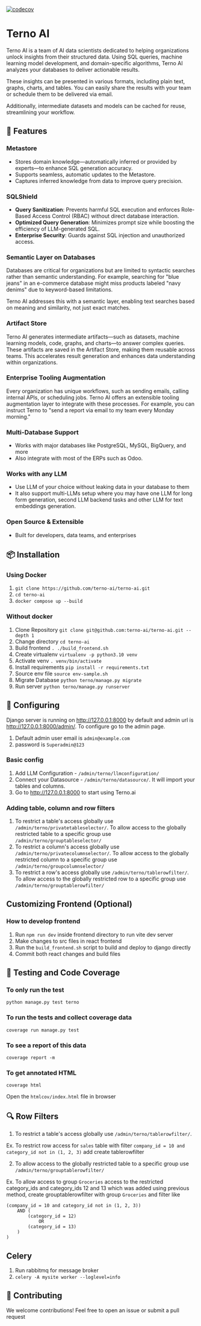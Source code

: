 [![codecov](https://codecov.io/gh/terno-ai/terno-ai/graph/badge.svg?token=J9K3H77UOZ)](https://codecov.io/gh/terno-ai/terno-ai)

# Terno AI

Terno AI is a team of AI data scientists dedicated to helping organizations unlock insights from their structured data. Using SQL queries, machine learning model development, and domain-specific algorithms, Terno AI analyzes your databases to deliver actionable results.

These insights can be presented in various formats, including plain text, graphs, charts, and tables. You can easily share the results with your team or schedule them to be delivered via email.

Additionally, intermediate datasets and models can be cached for reuse, streamlining your workflow.

## 🚀 Features

### Metastore
- Stores domain knowledge—automatically inferred or provided by experts—to enhance SQL generation accuracy.
- Supports seamless, automatic updates to the Metastore.
- Captures inferred knowledge from data to improve query precision.

### SQLShield
- **Query Sanitization**: Prevents harmful SQL execution and enforces Role-Based Access Control (RBAC) without direct database interaction.
- **Optimized Query Generation**: Minimizes prompt size while boosting the efficiency of LLM-generated SQL.
- **Enterprise Security**: Guards against SQL injection and unauthorized access.

### Semantic Layer on Databases
Databases are critical for organizations but are limited to syntactic searches rather than semantic understanding. For example, searching for "blue jeans" in an e-commerce database might miss products labeled "navy denims" due to keyword-based limitations.

Terno AI addresses this with a semantic layer, enabling text searches based on meaning and similarity, not just exact matches.

### Artifact Store
Terno AI generates intermediate artifacts—such as datasets, machine learning models, code, graphs, and charts—to answer complex queries. These artifacts are saved in the Artifact Store, making them reusable across teams. This accelerates result generation and enhances data understanding within organizations.

### Enterprise Tooling Augmentation
Every organization has unique workflows, such as sending emails, calling internal APIs, or scheduling jobs. Terno AI offers an extensible tooling augmentation layer to integrate with these processes. For example, you can instruct Terno to "send a report via email to my team every Monday morning."


### Multi-Database Support
    
- Works with major databases like PostgreSQL, MySQL, BigQuery, and more
- Also integrate with most of the ERPs such as Odoo.

### Works with any LLM

- Use LLM of your choice without leaking data in your database to them
- It also support multi-LLMs setup where you may have one LLM for long form generation, second LLM backend tasks and other LLM for text embeddings generation.

### Open Source & Extensible
    
 - Built for developers, data teams, and enterprises


## 📦 Installation

### Using Docker

1. `git clone https://github.com/terno-ai/terno-ai.git`
2. `cd terno-ai`
3. `docker compose up --build`

### Without docker
1. Clone Repository `git clone git@github.com:terno-ai/terno-ai.git --depth 1`
2. Change directory `cd terno-ai`
3. Build frontend `. ./build_frontend.sh`
4. Create virtualenv `virtualenv -p python3.10 venv`
5. Activate venv `. venv/bin/activate`
6. Install requirements `pip install -r requirements.txt`
7. Source env file `source env-sample.sh`
8. Migrate Database `python terno/manage.py migrate`
9. Run server `python terno/manage.py runserver`

## 🔧 Configuring
Django server is running on http://127.0.0.1:8000 by default and admin url is http://127.0.0.1:8000/admin/. To configure go to the admin page. 
1. Default admin user email is `admin@example.com`  
2. password is `Superadmin@123`

### Basic config
1. Add LLM Configuration - `/admin/terno/llmconfiguration/`
2. Connect your Datasource - `/admin/terno/datasource/`. It will import your tables and columns.
3. Go to http://127.0.0.1:8000 to start using Terno.ai

### Adding table, column and row filters
1. To restrict a table's access globally use `/admin/terno/privatetableselector/`. To allow access to the globally restricted table to a specific group use `/admin/terno/grouptableselector/`
2. To restrict a column's access globally use `/admin/terno/privatecolumnselector/`. To allow access to the globally restricted column to a specific group use `/admin/terno/groupcolumnselector/`
3. To restrict a row's access globally use `/admin/terno/tablerowfilter/`. To allow access to the globally restricted row to a specific group use `/admin/terno/grouptablerowfilter/`

## Customizing Frontend (Optional)

### How to develop frontend
1. Run `npm run dev` inside frontend directory to run vite dev server
2. Make changes to src files in react frontend
3. Run the `build_frontend.sh` script to build and deploy to django directly
4. Commit both react changes and build files

## 🧪 Testing and Code Coverage

### To only run the test
`python manage.py test terno`

### To run the tests and collect coverage data
`coverage run manage.py test`

### To see a report of this data
`coverage report -m`

### To get annotated HTML
`coverage html`

Open the `htmlcov/index.html` file in browser

## 🔍 Row Filters
1. To restrict a table's access globally use `/admin/terno/tablerowfilter/`.

Ex. To restrict row access for `sales` table with filter `company_id = 10 and category_id not in (1, 2, 3)` add create tablerowfilter

2. To allow access to the globally restricted table to a specific group use `/admin/terno/grouptablerowfilter/`

Ex. To allow access to group `Groceries` access to the restricted category_ids and category_ids 12 and 13  which was added using previous method, create grouptablerowfilter with group `Groceries` and filter like
```where (
(company_id = 10 and category_id not in (1, 2, 3))
    AND (
        (category_id = 12)
            OR 
        (category_id = 13)
    )
)
```

## Celery
1. Run rabbitmq for message broker
2. `celery -A mysite worker --loglevel=info`

## 🤝 Contributing

We welcome contributions! Feel free to open an issue or submit a pull request
